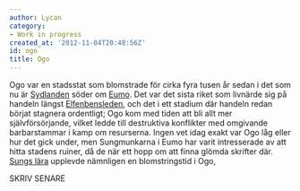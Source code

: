 ```yaml
---
author: Lycan
category:
- Work in progress
created_at: '2012-11-04T20:48:56Z'
id: ogo
title: Ogo
---
```

Ogo var en stadsstat som blomstrade för cirka fyra tusen år sedan i det som nu är [Sydlanden] söder om [Eumo]. Det var det sista riket som livnärde sig på handeln längst [Elfenbensleden], och det i ett stadium där handeln redan börjat stagnera ordentligt; Ogo kom med tiden att bli allt mer självförsörjande, vilket ledde till destruktiva konflikter med omgivande barbarstammar i kamp om resurserna. Ingen vet idag exakt var Ogo låg eller hur det gick under, men Sungmunkarna i Eumo har varit intresserade av att hitta stadens ruiner, då de när ett hopp om att finna glömda skrifter där. [Sungs lära] upplevde nämnligen en blomstringstid i Ogo,

SKRIV SENARE

  [Sydlanden]: Sydlanden
  [Eumo]: Eumo
  [Elfenbensleden]: Elfenbensleden
  [Sungs lära]: Sungs_lära